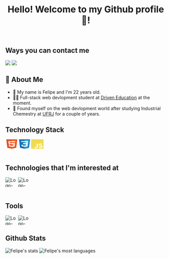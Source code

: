 <h1 align ="center">Hello! Welcome to my Github profile 👋!</h1>

<br>

## Ways you can contact me

<a href="https://www.instagram.com/flpvieiraa/" target="_blank"><img src="https://img.shields.io/badge/-Instagram-%23E4405F?style=for-the-badge&logo=instagram&logoColor=white" target="_blank"></a>
<a href = "mailto:felipecosta1961@gmail.com"><img src="https://img.shields.io/badge/-Gmail-%23333?style=for-the-badge&logo=gmail&logoColor=white" target="_blank"></a>

## :paperclip: About Me
- :man: My name is Felipe and I'm 22 years old.
- :man_student: Full-stack web devlopment student at [Driven Education](https://www.driven.com.br/) at the moment.
- :dart: Found myself on the web devlopment world after studying Industrial Chemestry at [UFRJ](https://ufrj.br/) for a couple of years. 



## Technology Stack

<div style="display: flex">
  <img align="center" alt="Logo-HTML" height="30" width="40" src="https://raw.githubusercontent.com/devicons/devicon/master/icons/html5/html5-original.svg">
  <img align="center" alt="Logo-CSS" height="30" width="40" src="https://raw.githubusercontent.com/devicons/devicon/master/icons/css3/css3-original.svg">
  <img align="center" alt="Logo-Js" height="30" width="40" src="https://raw.githubusercontent.com/devicons/devicon/master/icons/javascript/javascript-plain.svg">
</div><br>

## Technologies that I'm interested at

<div style="display: flex">
  <img align="center" alt="Logo-React" height="30" width="40" src="https://cdn.jsdelivr.net/gh/devicons/devicon/icons/react/react-original.svg">
  <img align="center" alt="Logo-NodeJS" height="30" width="40"  src="https://cdn.jsdelivr.net/gh/devicons/devicon/icons/nodejs/nodejs-original.svg">
</div><br>

## Tools

<div style="display:flex">
  <img align="center" alt="Logo-VsCode" height="30" width="40" src="https://cdn.jsdelivr.net/gh/devicons/devicon/icons/visualstudio/visualstudio-plain.svg" />
  <img align="center" alt="Logo-VsCode" height="30" width="40" src="https://cdn.jsdelivr.net/gh/devicons/devicon/icons/trello/trello-plain.svg" />

</div>


## Github Stats

<div align="left">
<img width="530em" src="https://github-readme-stats.vercel.app/api?username=Fvieira99&show_icons=true&theme=vision-friendly-dark" alt="Felipe's stats"/>
<img width="530em" src="https://github-readme-stats.vercel.app/api/top-langs/?username=Fvieira99&layout=compact&theme=vision-friendly-dark" alt="Felipe's most languages"/>
</div>

<br><br>





